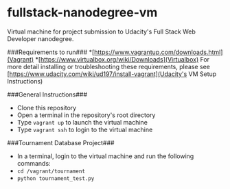 fullstack-nanodegree-vm
=======================

Virtual machine for project submission to Udacity's Full Stack Web Developer nanodegree.

###Requirements to run###
*[https://www.vagrantup.com/downloads.html](Vagrant)
*[https://www.virtualbox.org/wiki/Downloads](Virtualbox)
For more detail installing or troubleshooting these requirements, please see [https://www.udacity.com/wiki/ud197/install-vagrant](Udacity's VM Setup Instructions)

###General Instructions###
* Clone this repository
* Open a terminal in the repository's root directory
* Type `vagrant up` to launch the virtual machine
* Type `vagrant ssh` to login to the virtual machine

###Tournament Database Project###
* In a terminal, login to the virtual machine and run the following commands:
* `cd /vagrant/tournament`
* `python tournament_test.py`
